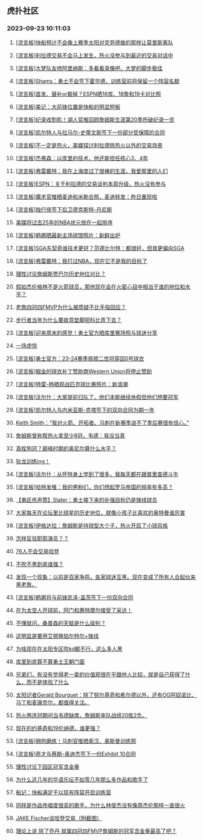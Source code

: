 ## 虎扑社区 
### 2023-09-23 10:11:03

1. [[流言板]快船预计不会像上赛季太阳对克劳德做的那样让莫里斯离队](https://bbs.hupu.com/62195167.html)

2. [[流言板]利拉德交易不会马上发生，热火没参与到最近的交易对话中](https://bbs.hupu.com/62195008.html)

3. [[流言板]大梦队友喷阿里纳斯：多看看录像吧，大梦的脚步极佳](https://bbs.hupu.com/62195229.html)

4. [[流言板]Shams：勇士不会签下霍华德，训练营前将保留一个阵容名额](https://bbs.hupu.com/62194311.html)

5. [[流言板]首发、替补or裁掉？ESPN晒16库、18詹和19卡对比照](https://bbs.hupu.com/62195582.html)

6. [[流言板]美记：大前锋位置是快船的明显短板](https://bbs.hupu.com/62193907.html)

7. [[流言板]纪录收割机！湖人官推回顾詹姆斯生涯第20季所破纪录一览](https://bbs.hupu.com/62193093.html)

8. [[流言板]凯尔特人与拉马尔-史蒂文斯签下一份部分受保障的合同](https://bbs.hupu.com/62194988.html)

9. [[流言板]不一定是热火，美媒探讨利拉德除热火以外的交易场景](https://bbs.hupu.com/62194186.html)

10. [[流言板]杰弗森：以库里的技术，他还能担任核心3、4年](https://bbs.hupu.com/62195621.html)

11. [[流言板]弗雷戴特：我在上海度过了很棒的生涯，我爱那里的人们](https://bbs.hupu.com/62195657.html)

12. [[流言板]ESPN：关于利拉德的交易谈判本周升级，热火没有参与](https://bbs.hupu.com/62195807.html)

13. [[流言板]魔术官推晒麦迪和米勒合照，麦迪转发：昨日重现啦](https://bbs.hupu.com/62195142.html)

14. [[流言板]独行侠签下后卫德克斯特-丹尼斯](https://bbs.hupu.com/62195104.html)

15. [美媒将过去25年的NBA状元放在一起排序](https://bbs.hupu.com/62194955.html)

16. [[流言板]鹈鹕晒最新主场球馆照片：新鲜出炉](https://bbs.hupu.com/62195189.html)

17. [[流言板]SGA东契奇谁技术更好？范德比尔特：都很好，但我更偏向SGA](https://bbs.hupu.com/62195762.html)

18. [[流言板]弗雷戴特：我打过NBA，现在它不是我的目标了](https://bbs.hupu.com/62195292.html)

19. [理性讨论詹姆斯贾巴尔历史地位对比？](https://bbs.hupu.com/62195239.html)

20. [假如杰伦格林不是火箭球员，那他现在会在火密心目中相当于谁的地位和水平？](https://bbs.hupu.com/62195522.html)

21. [老詹四冠四FMVP为什么被质疑不比手指回应？](https://bbs.hupu.com/62195281.html)

22. [步行者当年为什么要故意垫脚把科比弄下去？](https://bbs.hupu.com/62195339.html)

23. [[流言板]迎来周末的感觉！勇士官方晒库里赛场照与球迷分享](https://bbs.hupu.com/62195625.html)

24. [一场虚惊](https://bbs.hupu.com/62195197.html)

25. [[流言板]勇士官方：23-24赛季佩顿二世将穿回0号球衣](https://bbs.hupu.com/62193028.html)

26. [[流言板]掘金的球衣补丁赞助商Western Union将停止赞助](https://bbs.hupu.com/62195756.html)

27. [[流言板]特雷-杨晒观战匹克球比赛照片：新浪潮](https://bbs.hupu.com/62195496.html)

28. [[流言板]沃尔什：大家提前归队了，他们本能继续休假但他们想要冠军](https://bbs.hupu.com/62195865.html)

29. [[流言板]凯尔特人与内米亚斯-克塔签下的双向合同为期一年](https://bbs.hupu.com/62195077.html)

30. [Keith Smith：“我对火箭、开拓者、马刺在新赛季进不了季后赛很有信心。”](https://bbs.hupu.com/62195025.html)

31. [詹姆斯曾称帮热火拿至少8冠，韦德：我没当真](https://bbs.hupu.com/62195799.html)

32. [真栓狗冠？巅峰时期的奥尼尔算什么水平？](https://bbs.hupu.com/62195683.html)

33. [狄龙训练ing！](https://bbs.hupu.com/62195133.html)

34. [[流言板]沃尔什：从怀特身上学到了很多，我每天都在跟普里查德斗牛](https://bbs.hupu.com/62195703.html)

35. [[流言板]哈特发推：我的男粉们，你们想起罗马帝国的频率有多高？](https://bbs.hupu.com/62195796.html)

36. [【勇区传声筒】Slater：勇士接下来的补强目标仍是锋线球员](https://bbs.hupu.com/62195182.html)

37. [大家每天在论坛里比球星的历史地位，就像小孩子比喜欢的奥特曼谁厉害](https://bbs.hupu.com/62195053.html)

38. [[流言板]伊格达拉：詹姆斯是持球型大个子，热火开启了小球风格](https://bbs.hupu.com/62191161.html)

39. [怎样反驳职耶演员？？](https://bbs.hupu.com/62195483.html)

40. [76人不会交易哈登](https://bbs.hupu.com/62195376.html)

41. [不吹不黑到底谁强？](https://bbs.hupu.com/62195349.html)

42. [发现一个现象：以前是百家争鸣，各家球迷互黑。现在变成了所有人合起伙来黑老詹。](https://bbs.hupu.com/62195655.html)

43. [[流言板]鹈鹕将与前锋凯泽-盖茨签下一份双向合同](https://bbs.hupu.com/62195019.html)

44. [在为太空人开球前，阿门和惠特摩尔接受了采访！](https://bbs.hupu.com/62195214.html)

45. [不懂就问，桑普森的天赋是什么级别？](https://bbs.hupu.com/62195490.html)

46. [这明显是要用艾顿换珀尔特尔+锋线](https://bbs.hupu.com/62195060.html)

47. [为啥现在在太阳专区吹kd都不行，这么多人黑](https://bbs.hupu.com/62195611.html)

48. [库里到底算不算勇士王朝门面](https://bbs.hupu.com/62195629.html)

49. [兄弟们，有没有觉得老一辈的价值观很在乎跟他人比较，就是自己获得了什么，而不是体验了什么](https://bbs.hupu.com/62195627.html)

50. [太阳记者Gerald Bourguet：除了努尔基奇和希尔德以外，还有OG阿奴诺比、马丁和麦康奈尔，都值得关注。](https://bbs.hupu.com/62195598.html)

51. [热火两连冠期间当韦德缺席，詹姆斯率队战绩20胜2负。](https://bbs.hupu.com/62195348.html)

52. [现在的约基奇和19伦纳德，谁更强？](https://bbs.hupu.com/62194961.html)

53. [[流言板]拥抱磨练！马刺官推晒索汉、奥斯曼训练照](https://bbs.hupu.com/62193985.html)

54. [[流言板]奇才与蔡斯-奥迪杰签下一份Exhibit 10合同](https://bbs.hupu.com/62195059.html)

55. [理性讨论下园区冠军含金量](https://bbs.hupu.com/62195809.html)

56. [为什么这几年的华语乐坛不如零几年那么多作品和歌手了](https://bbs.hupu.com/62195546.html)

57. [船记：快船满足于以现有阵容开启训练营](https://bbs.hupu.com/62195016.html)

58. [同样是作品传唱度很高的歌手，为什么林俊杰没有像周杰伦那样一直很火](https://bbs.hupu.com/62195240.html)

59. [JAKE Fischer谈哈登交易（附截图）](https://bbs.hupu.com/62195503.html)

60. [理论上说 除了乔丹 就属四冠四FMVP詹姆斯的冠军含金量最高了吧？](https://bbs.hupu.com/62195493.html)

